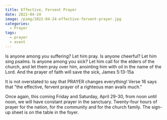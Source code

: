 ```yaml
---
title: Effective, Fervent Prayer
date: 2022-04-24
image: /pimg/2022-04-24-effective-fervent-prayer.jpg
categories:
  - Prayer
tags:
  - prayer
  - event
---
```


<p data-block-key="qh8l0">Is anyone among you suffering? Let him pray. Is anyone cheerful? Let him sing psalms. Is anyone among you sick? Let him call for the elders of the church, and let them pray over him, anointing him with oil in the name of the Lord. And the prayer of faith will save the sick, James 5:13-15a </p><p data-block-key="bm2bd">It is not overstated to say that PRAYER changes everything! Verse 16 says that &quot;the effective, fervent prayer of a righteous man avails much.&quot;</p><p data-block-key="6lob2">Once again, this coming Friday and Saturday, April 29-30, from noon until noon, we will have constant prayer in the sanctuary. Twenty-four hours of prayer for the nation, for the community and for the church family. The sign-up sheet is on the table in the foyer.  </p>

